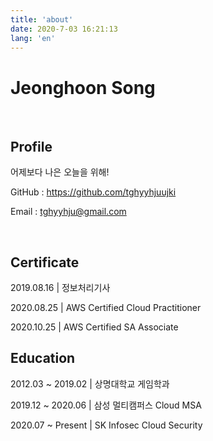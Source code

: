 ```yaml
---
title: 'about'
date: 2020-7-03 16:21:13
lang: 'en'
---
```


# Jeonghoon Song

<!-- <div align="center"> </div>-->

<br/>

## Profile

어제보다 나은 오늘을 위해!

GitHub : https://github.com/tghyyhjuujki

Email : tghyyhju@gmail.com

<br/>

## Certificate

2019.08.16 | 정보처리기사

2020.08.25 | AWS Certified Cloud Practitioner

2020.10.25 | AWS Certified SA Associate
<br/>


## Education

2012.03 ~ 2019.02 | 상명대학교 게임학과

2019.12 ~ 2020.06 | 삼성 멀티캠퍼스 Cloud MSA

2020.07 ~ Present | SK Infosec Cloud Security